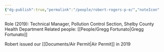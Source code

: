 ```yaml
---
{"dg-publish":true,"permalink":"/people/robert-rogers-p-e/","noteIcon":"","created":"2025-07-07T14:23:46.425-05:00"}
---
```



Role (2019): Technical Manager, Pollution Control Section, Shelby County Health Department
Related people: [[People/Gregg Fortunato\|Gregg Fortunato]]

Robert issued our [[Documents/Air Permit\|Air Permit]] in 2019
